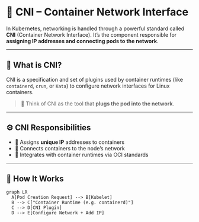 # 🔌 CNI – Container Network Interface

In Kubernetes, networking is handled through a powerful standard called **CNI** (Container Network Interface). It’s the component responsible for **assigning IP addresses and connecting pods to the network**.

---

## 🧱 What is CNI?

CNI is a specification and set of plugins used by container runtimes (like `containerd`, `crun`, or `Kata`) to configure network interfaces for Linux containers.

> 📌 Think of CNI as the tool that **plugs the pod into the network**.

---

## ⚙️ CNI Responsibilities

- 📡 Assigns **unique IP** addresses to containers
- 🔗 Connects containers to the node’s network
- 🔌 Integrates with container runtimes via OCI standards

---

## 🧠 How It Works

```mermaid
graph LR
  A[Pod Creation Request] --> B[Kubelet]
  B --> C["Container Runtime (e.g. containerd)"]
  C --> D[CNI Plugin]
  D --> E[Configure Network + Add IP]
```

